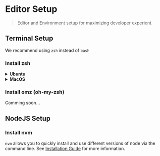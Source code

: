 # Editor Setup
> Editor and Environment setup for maximizing developer experient.

## Terminal Setup
We recommend using `zsh` instead of `bash`

### Install zsh
<details>
  <summary><b>Ubuntu</b></summary>

  #### Install with apt

  ```sh
  sudo apt update
  sudo apt install zsh
  ```

  #### Switch default shell
  ```sh
  chsh -s /usr/bin/zsh
  ```
  Then logout, and login again to see it changed.
</details>

<details>
  <summary><b>MacOS</b></summary>

  Luckily, latest OSX use zsh as default terminal shell so you have to do nothing.
</details>

### Install omz (oh-my-zsh)
Comming soon...

## NodeJS Setup

### Install nvm

`nvm` allows you to quickly install and use different versions of node via the command line.
See [Installation Guide](https://github.com/nvm-sh/nvm#installing-and-updating) for more information.
